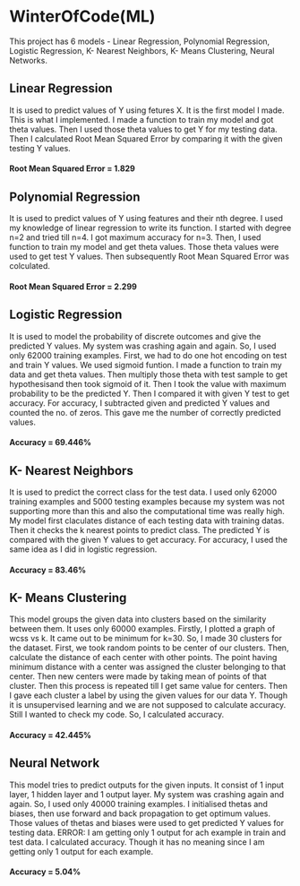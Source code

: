 # WinterOfCode(ML)
This project has 6 models - Linear Regression, Polynomial Regression, Logistic Regression, K- Nearest Neighbors, K- Means Clustering, Neural Networks.  
## Linear Regression
It is used to predict values of Y using fetures X. It is the first model I made. This is what I implemented.
I made a function to train my model and got theta values.
Then I used those theta values to get Y for my testing data.
Then I calculated Root Mean Squared Error by comparing it with the given testing Y values.
#### Root Mean Squared Error = 1.829
## Polynomial Regression
It is used to predict values of Y using features and their nth degree. 
I used my knowledge of linear regression to write its function.
I started with degree n=2 and tried till n=4. I got maximum accuracy for n=3. 
Then, I used function to train my model and get theta values. 
Those theta values were used to get test Y values.
Then subsequently Root Mean Squared Error was colculated.
#### Root Mean Squared Error = 2.299
## Logistic Regression
It is used to model the probability of discrete outcomes and give the predicted Y values.
My system was crashing again and again. So, I used only 62000 training examples.
First, we had to do one hot encoding on test and train Y values.
We used sigmoid funtion.
I made a function to train my data and get theta values.
Then multiply those theta with test sample to get hypothesisand then took sigmoid of it. 
Then I took the value with maximum probability to be the predicted Y.
Then I compared it with given Y test to get accuracy.
For accuracy, I subtracted given and predicted Y values and counted the no. of zeros. This gave me the number of correctly predicted values.
#### Accuracy = 69.446%
## K- Nearest Neighbors
It is used to predict the correct class for the test data.
I used only 62000 training examples and 5000 testing examples because my system was not supporting more than this and also the computational time was really high.
My model first claculates distance of each testing data with training datas. 
Then it checks the k nearest points to predict class.
The predicted Y is compared with the given Y values to get accuracy. 
For accuracy, I used the same idea as I did in logistic regression.
#### Accuracy = 83.46%
## K- Means Clustering
This model groups the given data into clusters based on the similarity between them.
It uses only 60000 examples.
Firstly, I plotted a graph of wcss vs k. It came out to be minimum for k=30. 
So, I made 30 clusters for the dataset. 
First, we took random points to be center of our clusters.
Then, calculate the distance of each center with other points. 
The point having minimum distance with a center was assigned the cluster belonging to that center.
Then new centers were made by taking mean of points of that cluster.
Then this process is repeated till I get same value for centers.
Then I gave each cluster a label by using the given values for our data Y.
Though it is unsupervised learning and we are not supposed to calculate accuracy. Still I wanted to check my code. So, I calculated accuracy.
#### Accuracy = 42.445%
## Neural Network
This model tries to predict outputs for the given inputs. It consist of 1 input layer, 1 hidden layer and 1 output layer.
My system was crashing again and again. So, I used only 40000 training examples.
I initialised thetas and biases, then use forward and back propagation to get optimum values. 
Those values of thetas and biases were used to get predicted Y values for testing data.
ERROR: I am getting only 1 output for ach example in train and test data.
I calculated accuracy. Though it has no meaning since I am getting only 1 output for each example.
#### Accuracy = 5.04%
